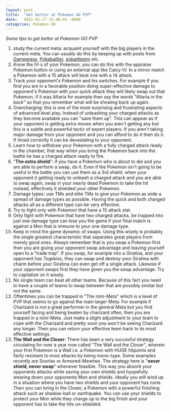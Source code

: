 ```yaml
---
layout: post
title:  "Get better at Pokemon GO PVP"
date:   2021-01-17 15:48:44 -0800
categories: Pokemon GO
---
```

*Some tips to get better at Pokemon GO PVP*<br>
1. study the current meta: acquaint yourself with the big players in the current meta. You can usually do this by keeping up with posts from <a href="https://gamepress.gg/pokemongo/great-league-pvp-tier-list">Gamepress</a>, <a href="https://www.pokebattler.com/">Pokebattler</a>, <a href="https://gamepress.gg/pokemongo/gobattlesim">gobattlesim</a> etc.<br>
2. Know the IV-s of your Pokemon, you can do this with the appraise Pokemon button or using an external app like Calcy-IV. In a mirror match a Pokemon with a 15 attack will beat one with a 14 attack.<br>
3. Track your opponent's Pokemon and his switches. For example if you find you are in a favorable position doing super-effective damage to opponent's Pokemon with your quick attack they will likely swap out that Pokemon, if it was Altaria for example then say the words "Altaria in the back" so that you remember what will be showing back up again. <br>
4. Overcharging: this is one of the most surprising and frustrating aspects of advanced level play. Instead of unleashing your charged attacks as they become available you can "save them up". This can appear as if your opponent is getting extra moves when you aren't getting any but this is a subtle and powerful tactic of expert players. If you aren't taking major damage from your opponent and you can afford to do it then do it. If timed correctly it can be devastating to your opponent. <br>
5. Learn how to withdraw your Pokemon with a fully charged attack ready in the chamber, that way when you bring the Pokemon back into the battle he has a charged attack ready to fire. 
6. "<b>The extra shield</b>": if you have a Pokemon who is about to die and you are able to perform a swap, do it. Even if the Pokemon isn't going to be useful in the battle you can use them as a 3rd shield. when your opponent it getting ready to unleash a charged attack and you are able to swap again, swap in your nearly dead Pokemon to take the hit instead, effectively it shielded your other Pokemon. <br>
7. Damage types: use TMs and elite TMs to give your Pokemon as wide a spread of damage types as possible. Having the quick and both charged attacks all as a different type can be very effective. <br>
8. Try to fight only with Pokemon that have a 15 attack stat. 
9. Only fight with Pokemon that have two charged attacks, be trapped into just one damage type can lose you the game if your final match is against a Mon that is immune to your one damage type. 
10. Keep in mind the game dynamic of swaps. Using this wisely is probably the single greatest characteristic that separates great players from merely good ones. Always remember that is you swap a Pokemon first then you are giving your opponent swap advantage and leaving yourself open to a "trade trap". If you swap, for example into a Giratina, and your opponent has Togekiss, they can swap and destroy your Giratina with charm before your Giratina can even get off a single attack. Likewise if your opponent swaps first they have given you the swap advantage. Try to capitalize on it wisely. <br>
11. No single team can beat all other teams. Because of this fact you need to have a couple of teams to swap between that are possibly similar but not the same. 
12. Oftentimes you can be trapped in "The mini-Meta" which is a level of PVP that seems to go against the main larger Meta. For example if Charizard is not a great performer in the general Meta but you find yourself facing and being beaten by charizard often, then you are trapped in a mini-Meta. Just make a slight adjustment to your team to cope with the Charizard and pretty soon you won't be seeing Charizard any longer. Then you can return your effective team back to its most effective settings. 
13. <b>The Wall and the Closer:</b> There has been a very succesful strategy circulating for over a year now called "The Wall and the Closer", wherein your first Pokemon is a Wall i.e. a Pokemon with HUGE hitpoints and fairly resistant to most attacks by being mono-type. Some examples recently are Snorlax or Armored-Mewtwo. The strategy here is "<b>never shield, never swap</b>" whenever feasible. This way you absorb your opponents attacks while saving your own shields and hyopefully wearing down your opponents Mon and shields. Ideally you will wind up in a situation where you have two shields and your opponent has none. Then you can bring in the Closer, a Pokemon with a powerful finishing attack such as shadow-ball or earthquake. You can use your shields to protect your Mon while they charge up to the big finish and your opponent has to take the hits un-shielded. 
 
